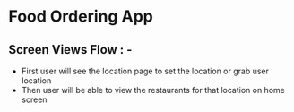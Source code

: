 # Food Ordering App
## Screen Views Flow : -
- First user will see the location page to set the location or grab user location
- Then user will be able to view the restaurants for that location on home screen
